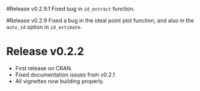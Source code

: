 #Release v0.2.9.1
Fixed bug in `id_extract` function.

#Release v0.2.9
Fixed a bug in the ideal point plot function, and also in the `auto_id` option in `id_estimate`.

# Release v0.2.2
* First release on CRAN.
* Fixed documentation issues from v0.2.1
* All vignettes now building properly.